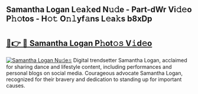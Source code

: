 ## Samantha Logan L𝚎a𝚔ed N𝚞𝚍e - Part-dWr Vi𝚍𝚎o P𝚑𝚘tos - H𝚘𝚝 O𝚗𝚕yf𝚊ns L𝚎a𝚔s b8xDp

# <h2><a href="http://kfe4ce.oniu.top/?m=Samantha+Logan">🔗👉 🔴 Samantha Logan P𝚑ot𝚘𝚜 V𝚒d𝚎o</a></h2>

[![Samantha Logan Nu𝚍e𝚜](https://i.imgur.com/0qMVB7G.gif)](http://kfe4ce.oniu.top/?m=Samantha+Logan)
Digital trendsetter Samantha Logan, acclaimed for sharing dance and lifestyle content, including performances and personal blogs on social media. Courageous advocate Samantha Logan, recognized for their bravery and dedication to standing up for important causes.  
